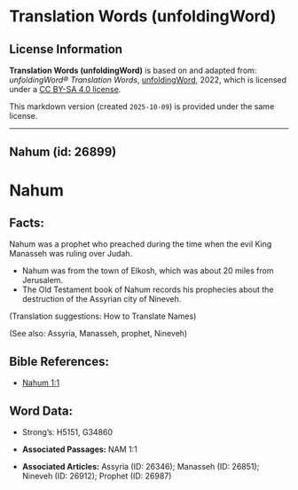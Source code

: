 # Translation Words (unfoldingWord)

## License Information

**Translation Words (unfoldingWord)** is based on and adapted from: _unfoldingWord® Translation Words_, [unfoldingWord](https://unfoldingword.org/utw), 2022, which is licensed under a [CC BY-SA 4.0 license](https://creativecommons.org/licenses/by-sa/4.0/legalcode.en).

This markdown version (created `2025-10-09`) is provided under the same license.



--------------------------------

## Nahum (id: 26899)

Nahum
=====

Facts:
------

Nahum was a prophet who preached during the time when the evil King Manasseh was ruling over Judah.

* Nahum was from the town of Elkosh, which was about 20 miles from Jerusalem.
* The Old Testament book of Nahum records his prophecies about the destruction of the Assyrian city of Nineveh.

(Translation suggestions: How to Translate Names)

(See also: Assyria, Manasseh, prophet, Nineveh)

Bible References:
-----------------

* [Nahum 1:1](https://ref.ly/Nah1:1)

Word Data:
----------

* Strong’s: H5151, G34860

* **Associated Passages:** NAM 1:1
* **Associated Articles:** Assyria (ID: 26346); Manasseh (ID: 26851); Nineveh (ID: 26912); Prophet (ID: 26987)

